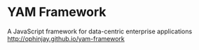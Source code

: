 YAM Framework
=============

A JavaScript framework for data-centric enterprise applications
http://ophinjay.github.io/yam-framework
